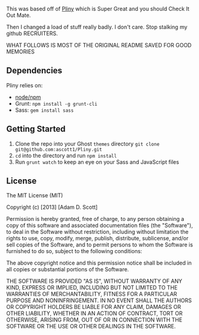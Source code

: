 This was based off of [Pliny](http://github.com/ascott1/Pliny) which is Super
Great and you should Check It Out Mate.

Then I changed a load of stuff really badly. I don't care. Stop stalking my
github RECRUITERS.

WHAT FOLLOWS IS MOST OF THE ORIGINAL README SAVED FOR GOOD MEMORIES

## Dependencies

Pliny relies on:

* [node/npm](http://nodejs.org/)
* Grunt: `npm install -g grunt-cli`
* Sass: `gem install sass`

## Getting Started

1. Clone the repo into your Ghost `themes` directory `git clone git@github.com:ascott1/Pliny.git`
2. `cd` into the directory and run `npm install`
3. Run `grunt watch` to keep an eye on your Sass and JavaScript files

## License

The MIT License (MIT)

Copyright (c) [2013] [Adam D. Scott]

Permission is hereby granted, free of charge, to any person obtaining a copy
of this software and associated documentation files (the "Software"), to deal
in the Software without restriction, including without limitation the rights
to use, copy, modify, merge, publish, distribute, sublicense, and/or sell
copies of the Software, and to permit persons to whom the Software is
furnished to do so, subject to the following conditions:

The above copyright notice and this permission notice shall be included in all
copies or substantial portions of the Software.

THE SOFTWARE IS PROVIDED "AS IS", WITHOUT WARRANTY OF ANY KIND, EXPRESS OR
IMPLIED, INCLUDING BUT NOT LIMITED TO THE WARRANTIES OF MERCHANTABILITY,
FITNESS FOR A PARTICULAR PURPOSE AND NONINFRINGEMENT. IN NO EVENT SHALL THE
AUTHORS OR COPYRIGHT HOLDERS BE LIABLE FOR ANY CLAIM, DAMAGES OR OTHER
LIABILITY, WHETHER IN AN ACTION OF CONTRACT, TORT OR OTHERWISE, ARISING FROM,
OUT OF OR IN CONNECTION WITH THE SOFTWARE OR THE USE OR OTHER DEALINGS IN THE
SOFTWARE.
